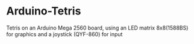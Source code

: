 # Arduino-Tetris
Tetris on an Arduino Mega 2560 board, using an LED matrix 8x8(1588BS) for graphics and a joystick (QYF-860) for input

